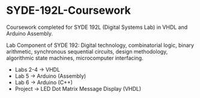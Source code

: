 # SYDE-192L-Coursework
Coursework completed for SYDE 192L (Digital Systems Lab) in VHDL and Arduino Assembly.

Lab Component of SYDE 192: Digital technology, combinatorial logic, binary arithmetic, synchronous sequential circuits, design methodology, algorithmic state machines, microcomputer interfacing.

* Labs 2-4 -> VHDL
* Lab 5 -> Arduino (Assembly)
* Lab 6 -> Arduino (C++)
* Project -> LED Dot Matrix Message Display (VHDL)
